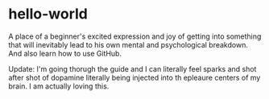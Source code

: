 # hello-world
A place of a beginner's excited expression and joy of getting into something that will inevitably lead to his own mental and psychological breakdown. And also learn how to use GitHub.

Update: I'm going thorugh the guide and I can literally feel sparks and shot after shot of dopamine literally being injected into th epleaure centers of my brain. I am actually loving this.

